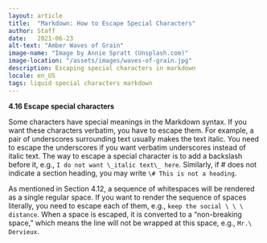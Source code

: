 ```yaml
---
layout: article
title:  "Markdown: How to Escape Special Characters"
author: Staff
date:   2021-06-23
alt-text: "Amber Waves of Grain"
image-name: "Image by Annie Spratt (Unsplash.com)"
image-location: "/assets/images/waves-of-grain.jpg"
description: Escaping special characters in markdown
locale: en_US
tags: liquid special characters markdown
---
```


**4.16 Escape special characters**

Some characters have special meanings in the Markdown syntax. If you want these
characters verbatim, you have to escape them. For<!--more--> example, a pair of underscores
surrounding text usually makes the text italic. You need to escape the
underscores if you want verbatim underscores instead of italic text. The way to
escape a special character is to add a backslash before it, e.g., ```I do not want
\_italic text\_ here```. Similarly, if # does not indicate a section heading, you
may write ```\# This is not a heading```.

As mentioned in Section 4.12, a sequence of whitespaces will be rendered as a
single regular space. If you want to render the sequence of spaces literally,
you need to escape each of them, e.g., ```keep the social \ \ \ distance```. When a
space is escaped, it is converted to a “non-breaking space,” which means the
line will not be wrapped at this space, e.g., ```Mr.\ Dervieux```.
